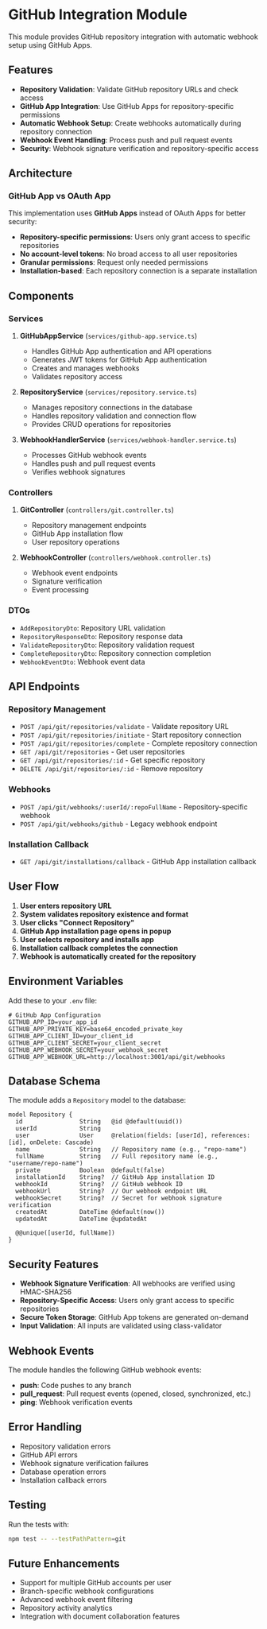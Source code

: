 # GitHub Integration Module

This module provides GitHub repository integration with automatic webhook setup using GitHub Apps.

## Features

- **Repository Validation**: Validate GitHub repository URLs and check access
- **GitHub App Integration**: Use GitHub Apps for repository-specific permissions
- **Automatic Webhook Setup**: Create webhooks automatically during repository connection
- **Webhook Event Handling**: Process push and pull request events
- **Security**: Webhook signature verification and repository-specific access

## Architecture

### GitHub App vs OAuth App

This implementation uses **GitHub Apps** instead of OAuth Apps for better security:

- **Repository-specific permissions**: Users only grant access to specific repositories
- **No account-level tokens**: No broad access to all user repositories
- **Granular permissions**: Request only needed permissions
- **Installation-based**: Each repository connection is a separate installation

## Components

### Services

1. **GitHubAppService** (`services/github-app.service.ts`)
   - Handles GitHub App authentication and API operations
   - Generates JWT tokens for GitHub App authentication
   - Creates and manages webhooks
   - Validates repository access

2. **RepositoryService** (`services/repository.service.ts`)
   - Manages repository connections in the database
   - Handles repository validation and connection flow
   - Provides CRUD operations for repositories

3. **WebhookHandlerService** (`services/webhook-handler.service.ts`)
   - Processes GitHub webhook events
   - Handles push and pull request events
   - Verifies webhook signatures

### Controllers

1. **GitController** (`controllers/git.controller.ts`)
   - Repository management endpoints
   - GitHub App installation flow
   - User repository operations

2. **WebhookController** (`controllers/webhook.controller.ts`)
   - Webhook event endpoints
   - Signature verification
   - Event processing

### DTOs

- `AddRepositoryDto`: Repository URL validation
- `RepositoryResponseDto`: Repository response data
- `ValidateRepositoryDto`: Repository validation request
- `CompleteRepositoryDto`: Repository connection completion
- `WebhookEventDto`: Webhook event data

## API Endpoints

### Repository Management

- `POST /api/git/repositories/validate` - Validate repository URL
- `POST /api/git/repositories/initiate` - Start repository connection
- `POST /api/git/repositories/complete` - Complete repository connection
- `GET /api/git/repositories` - Get user repositories
- `GET /api/git/repositories/:id` - Get specific repository
- `DELETE /api/git/repositories/:id` - Remove repository

### Webhooks

- `POST /api/git/webhooks/:userId/:repoFullName` - Repository-specific webhook
- `POST /api/git/webhooks/github` - Legacy webhook endpoint

### Installation Callback

- `GET /api/git/installations/callback` - GitHub App installation callback

## User Flow

1. **User enters repository URL**
2. **System validates repository existence and format**
3. **User clicks "Connect Repository"**
4. **GitHub App installation page opens in popup**
5. **User selects repository and installs app**
6. **Installation callback completes the connection**
7. **Webhook is automatically created for the repository**

## Environment Variables

Add these to your `.env` file:

```env
# GitHub App Configuration
GITHUB_APP_ID=your_app_id
GITHUB_APP_PRIVATE_KEY=base64_encoded_private_key
GITHUB_APP_CLIENT_ID=your_client_id
GITHUB_APP_CLIENT_SECRET=your_client_secret
GITHUB_APP_WEBHOOK_SECRET=your_webhook_secret
GITHUB_APP_WEBHOOK_URL=http://localhost:3001/api/git/webhooks
```

## Database Schema

The module adds a `Repository` model to the database:

```prisma
model Repository {
  id                String   @id @default(uuid())
  userId            String
  user              User     @relation(fields: [userId], references: [id], onDelete: Cascade)
  name              String   // Repository name (e.g., "repo-name")
  fullName          String   // Full repository name (e.g., "username/repo-name")
  private           Boolean  @default(false)
  installationId    String?  // GitHub App installation ID
  webhookId         String?  // GitHub webhook ID
  webhookUrl        String?  // Our webhook endpoint URL
  webhookSecret     String?  // Secret for webhook signature verification
  createdAt         DateTime @default(now())
  updatedAt         DateTime @updatedAt

  @@unique([userId, fullName])
}
```

## Security Features

- **Webhook Signature Verification**: All webhooks are verified using HMAC-SHA256
- **Repository-Specific Access**: Users only grant access to specific repositories
- **Secure Token Storage**: GitHub App tokens are generated on-demand
- **Input Validation**: All inputs are validated using class-validator

## Webhook Events

The module handles the following GitHub webhook events:

- **push**: Code pushes to any branch
- **pull_request**: Pull request events (opened, closed, synchronized, etc.)
- **ping**: Webhook verification events

## Error Handling

- Repository validation errors
- GitHub API errors
- Webhook signature verification failures
- Database operation errors
- Installation callback errors

## Testing

Run the tests with:

```bash
npm test -- --testPathPattern=git
```

## Future Enhancements

- Support for multiple GitHub accounts per user
- Branch-specific webhook configurations
- Advanced webhook event filtering
- Repository activity analytics
- Integration with document collaboration features
